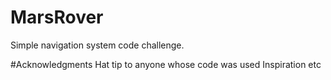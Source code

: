 # MarsRover
Simple navigation system code challenge.


#Acknowledgments
Hat tip to anyone whose code was used
Inspiration
etc